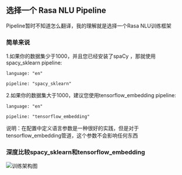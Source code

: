 ## 选择一个 Rasa NLU Pipeline
Pipeline暂时不知道怎么翻译，我的理解就是选择一个Rasa NLU训练框架

### 简单来说
1.如果你的数据集少于1000，并且您已经安装了spaCy ，那就使用 spacy_sklearn pipeline:
```
language: "en"

pipeline: "spacy_sklearn"
```
2.如果你的数据集大于1000，建议您使用tensorflow_embedding pipeline:
```
language: "en"

pipeline: "tensorflow_embedding"
```
说明：在配置中定义语言参数是一种很好的实践，但是对于tensorflow_embedding管道，这个参数不会影响任何东西



### 深度比较spacy_sklearn和tensorflow_embedding


![训练架构图](images/component_lifecycle.png)